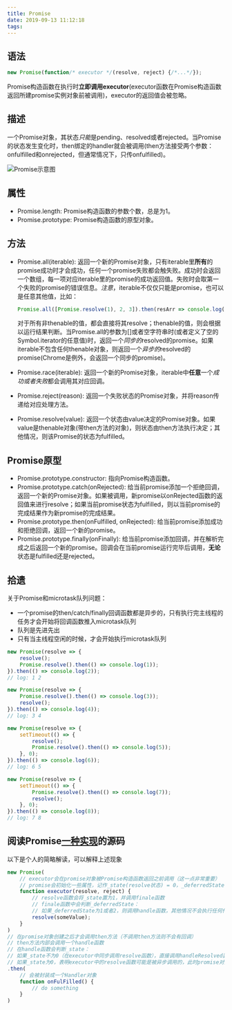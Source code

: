 ```yaml
---
title: Promise
date: 2019-09-13 11:12:18
tags:
---
```

## 语法

``` javascript
new Promise(function/* executor */(resolve, reject) {/*...*/});
```

Promise构造函数在执行时**立即调用executor**(executor函数在Promise构造函数返回所建promise实例对象前被调用)，executor的返回值会被忽略。

## 描述

一个Promise对象，其状态*只能*是pending、resolved或者rejected。当Promise的状态发生变化时，then绑定的handler就会被调用(then方法接受两个参数：onfulfilled和onrejected，但通常情况下，只传onfulfilled)。

![Promise示意图](https://mdn.mozillademos.org/files/8633/promises.png "Promise示意图")

## 属性

- Promise.length: Promise构造函数的参数个数，总是为1。
- Promise.prototype: Promise构造函数的原型对象。

## 方法

- Promise.all(iterable): 返回一个新的Promise对象，只有iterable里**所有**的promise成功时才会成功，任何一个promise失败都会触失败。成功时会返回一个数组，每一项对应iterable里的promise的成功返回值。失败时会取第一个失败的promise的错误信息。*注意*，iterable不仅仅只能是promise，也可以是任意其他值，比如：

  ``` javascript
  Promise.all([Promise.resolve(1), 2, 3]).then(resArr => console.log(resArr)); // [1,2,3]
  ```
  
  对于所有非thenable的值，都会直接将其resolve；thenable的值，则会根据以运行结果判断。当Promise.all的参数为[]或者空字符串时(或者定义了空的Symbol.iterator的任意值)时，返回一个*同步的*resolved的promise。如果iterable不包含任何thenable对象，则返回一个*异步的*resolved的promise(Chrome是例外，会返回一个同步的promise)。

- Promise.race(iterable): 返回一个新的Promise对象，iterable中**任意**一个*成功或者失败*都会调用其对应回调。
- Promise.reject(reason): 返回一个失败状态的Promise对象，并将reason传递给对应处理方法。
- Promise.resolve(value): 返回一个状态由value决定的Promise对象。如果value是thenable对象(带then方法的对象)，则状态由then方法执行决定；其他情况，则该Promise的状态为fulfilled。

## Promise原型

- Promise.prototype.constructor: 指向Promise构造函数。
- Promise.prototype.catch(onRejected): 给当前promise添加一个拒绝回调，返回一个新的Promise对象。如果被调用，新promise以onRejected函数的返回值来进行resolve；如果当前promise状态为fulfilled，则以当前promise的完成结果作为新promise的完成结果。
- Promise.prototype.then(onFulfilled, onRejected): 给当前promise添加成功和拒绝回调，返回一个新的promise。
- Promise.prototype.finally(onFinally): 给当前promise添加回调，并在解析完成之后返回一个新的promise。回调会在当前promise运行完毕后调用，**无论**状态是fulfilled还是rejected。

## 拾遗

关于Promise和microtask队列问题：

- 一个promise的then/catch/finally回调函数都是异步的，只有执行完主线程的任务才会开始将回调函数推入microtask队列
- 队列是先进先出
- 只有当主线程空闲的时候，才会开始执行microtask队列

``` javascript
new Promise(resolve => {
    resolve();
    Promise.resolve().then(() => console.log(1));
}).then(() => console.log(2));
// log: 1 2

new Promise(resolve => {
    Promise.resolve().then(() => console.log(3));
    resolve();
}).then(() => console.log(4));
// log: 3 4

new Promise(resolve => {
    setTimeout(() => {
        resolve();
        Promise.resolve().then(() => console.log(5));
    }, 0);
}).then(() => console.log(6));
// log: 6 5

new Promise(resolve => {
    setTimeout(() => {
        Promise.resolve().then(() => console.log(7));
        resolve();
    }, 0);
}).then(() => console.log(8));
// log: 7 8
```

## 阅读Promise[一种实现](https://github.com/then/promise/blob/master/src/core.js)的源码

以下是个人的简略解读，可以解释上述现象

``` javascript
new Promise(
    // executor会在promise对象被Promise构造函数返回之前调用（这一点非常重要）
    // promise会初始化一些属性，记作_state(resolve状态) = 0，_deferredState(_deferreds对象的状态，是由Handler构造函数构造的) = 0, _deferreds = null
    function executor(resolve, reject) {
        // resolve函数会将_state置为1，并调用finale函数
        // finale函数中会判断_deferredState：
        // 如果_deferredState为1或者2，则调用handle函数，其他情况不会执行任何代码
        resolve(someValue);
    }
)
// 在promise对象创建之后才会调用then方法（不调用then方法则不会有回调）
// then方法内部会调用一个handle函数
// 在handle函数会判断_state：
// 如果_state不为0（在executor中同步调用resolve函数），直接调用handleResolved函数（handleResolved函数会将成功回调函数推入微任务队列执行，源码用的是asap库，是用MutationObserver实现的）
// 如果_state为0，表明executor中的resolve函数可能是被异步调用的，此时promise对象的状态不为resolved。如果_deferredState === 0，则_deferredState置为1，并将onFulFilled函数作为封装成一个Handler，将_deferreds置为该Handler，用于在异步resolve执行时，提供给finale函数使用，finale函数会调用handle函数
.then(
    // 会被封装成一个Handler对象
    function onFulFilled() {
        // do something
    }
)
```
